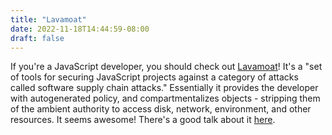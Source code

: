 ```yaml
---
title: "Lavamoat"
date: 2022-11-18T14:44:59-08:00
draft: false
---
```

If you're a JavaScript developer, you should check out [Lavamoat](https://github.com/LavaMoat/LavaMoat)! It's a "set of tools for securing JavaScript projects against a category of attacks called software supply chain attacks." Essentially it provides the developer with autogenerated policy, and compartmentalizes objects - stripping them of the ambient authority to access disk, network, environment, and other resources. It seems awesome! There's a good talk about it [here](https://youtu.be/Z5Bz0DYga1k).
